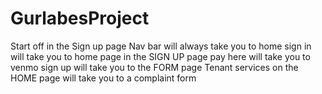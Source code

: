 # GurlabesProject
Start off in the Sign up page
Nav bar will always take you to home
sign in will take you to home page in the SIGN UP page
pay here will take you to venmo 
sign up will take you to the FORM page
Tenant services on the HOME page will take you to a complaint form
